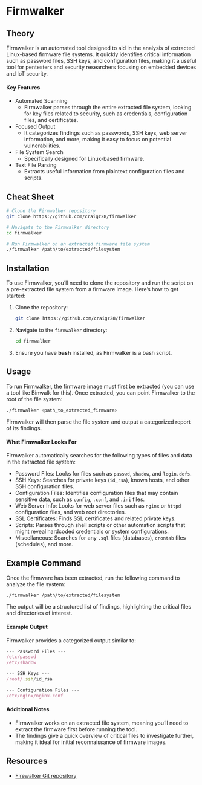 # Firmwalker

## Theory

Firmwalker is an automated tool designed to aid in the analysis of extracted Linux-based firmware file systems. It quickly identifies critical information such as password files, SSH keys, and configuration files, making it a useful tool for pentesters and security researchers focusing on embedded devices and IoT security.

#### Key Features

* Automated Scanning
  * Firmwalker parses through the entire extracted file system, looking for key files related to security, such as credentials, configuration files, and certificates.
* Focused Output
  * It categorizes findings such as passwords, SSH keys, web server information, and more, making it easy to focus on potential vulnerabilities.
* File System Search
  * Specifically designed for Linux-based firmware.
* Text File Parsing
  * Extracts useful information from plaintext configuration files and scripts.

## Cheat Sheet

```bash
# Clone the Firmwalker repository
git clone https://github.com/craigz28/firmwalker

# Navigate to the Firmwalker directory
cd firmwalker

# Run Firmwalker on an extracted firmware file system
./firmwalker /path/to/extracted/filesystem
```

## Installation

To use Firmwalker, you’ll need to clone the repository and run the script on a pre-extracted file system from a firmware image. Here’s how to get started:

1.  Clone the repository:

    ```bash
    git clone https://github.com/craigz28/firmwalker
    ```
2.  Navigate to the `firmwalker` directory:

    ```bash
    cd firmwalker
    ```
3. Ensure you have **bash** installed, as Firmwalker is a bash script.

## Usage

To run Firmwalker, the firmware image must first be extracted (you can use a tool like Binwalk for this). Once extracted, you can point Firmwalker to the root of the file system:

```bash
./firmwalker <path_to_extracted_firmware>
```

Firmwalker will then parse the file system and output a categorized report of its findings.

#### What Firmwalker Looks For

Firmwalker automatically searches for the following types of files and data in the extracted file system:

* Password Files: Looks for files such as `passwd`, `shadow`, and `login.defs`.
* SSH Keys: Searches for private keys (`id_rsa`), known hosts, and other SSH configuration files.
* Configuration Files: Identifies configuration files that may contain sensitive data, such as `config`, `.conf`, and `.ini` files.
* Web Server Info: Looks for web server files such as `nginx` or `httpd` configuration files, and web root directories.
* SSL Certificates: Finds SSL certificates and related private keys.
* Scripts: Parses through shell scripts or other automation scripts that might reveal hardcoded credentials or system configurations.
* Miscellaneous: Searches for any `.sql` files (databases), `crontab` files (schedules), and more.

## Example Command

Once the firmware has been extracted, run the following command to analyze the file system:

```bash
./firmwalker /path/to/extracted/filesystem
```

The output will be a structured list of findings, highlighting the critical files and directories of interest.

#### Example Output

Firmwalker provides a categorized output similar to:

```javascript
--- Password Files ---
/etc/passwd
/etc/shadow

--- SSH Keys ---
/root/.ssh/id_rsa

--- Configuration Files ---
/etc/nginx/nginx.conf
```

#### Additional Notes

* Firmwalker works on an extracted file system, meaning you’ll need to extract the firmware first before running the tool.
* The findings give a quick overview of critical files to investigate further, making it ideal for initial reconnaissance of firmware images.

## Resources

* [Firewalker Git repository](https://github.com/craigz28/firmwalker)

